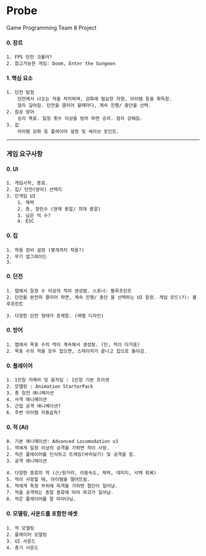 # Probe
Game Programming Team 8 Project


#### 0. 장르

	1. FPS 던전 크롤러?
	2. 참고가능한 게임: Doom, Enter the Gungeon

#### 1. 핵심 요소

	1. 던전 탐험
		던전에서 나오는 적을 처치하며, 강화에 필요한 자원, 아이템 등을 획득함.
		점차 깊어짐. 던전을 클리어 할때마다, 계속 진행/ 중단을 선택.
	2. 침공 방어
		승리 목표. 일정 횟수 이상을 방어 하면 승리. 점차 강해짐.
	3. 집
		아이템 강화 등 플레이어 설정 및 세이브 포인트.

------------
### 게임 요구사항
#### 0. UI

	1. 게임시작, 종료.
	2. 집/ 던전(방어) 선택지 
	3. 인게임 UI
		1. 체력
		2. 총, 장탄수 (현재 총알/ 최대 총알)
		3. 남은 적 수?
		4. ESC

#### 0. 집

	1. 착용 장비 설정 (몇개까지 착용?)
	2. 무기 업그레이드
	3. 
	
#### 0. 던전

	1. 맵에서 일정 수 이상의 적이 생성됨. 스포너: 블루프린트
	2. 던전을 완전히 클리어 하면, 계속 진행/ 중단 을 선택하는 UI 등장. 게임 모드(?): 블루프린트
	
	3. 다양한 던전 형태가 존재함. (레벨 디자인)

#### 0. 방어

	1. 맵에서 목표 수의 적이 계속해서 생성됨. (단, 적이 다가옴)
	2. 목표 수의 적을 모두 잡으면, 스테이지가 끝나고 집으로 돌아감.

#### 0. 플레이어
	
	1. 1인칭 카메라 및 움직임 : 1인칭 기본 프리셋
	2. 모델링 : Animation StarterPack
	3. 총 장전 애니메이션
	4. 사격 애니메이션
	5. 근접 공격 애니메이션?
	6. 주변 아이템 자동습득?

#### 0. 적 (AI)

	0. 기본 애니메이션: Advanced Locomodation v3
	1. 적에게 일정 이상의 공격을 가하면 적이 사망.
	2. 적은 플레이어를 인식하고 트래킹(바라보기) 및 공격을 함.
	3. 공격 애니메이션
	
	4. 다양한 종류의 적 (근/원거리, 이동속도, 체력, 데미지, 넉백 회복)
	5. 적이 사망할 때, 아이템을 떨어뜨림.
	6. 적에게 특정 부위에 피격을 가하면 절단이 일어남.
	7. 적을 공격하는 총알 종류에 따라 파괴가 일어남.
	8. 적은 플레이어를 잘 따라다님. 
	
	
#### 0. 모델링, 사운드를 포함한 에셋

	1. 적 모델링
	2. 플레이어 모델링
	3. UI 사운드
	4. 총기 사운드

	
